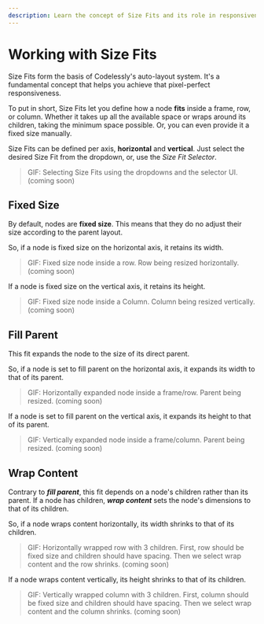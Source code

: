 ```yaml
---
description: Learn the concept of Size Fits and its role in responsiveness.
---
```


# Working with Size Fits

Size Fits form the basis of Codelessly's auto-layout system. It's a fundamental concept that helps you achieve that pixel-perfect responsiveness.

To put in short, Size Fits let you define how a node **fits** inside a frame, row, or column. Whether it takes up all the available space or wraps around its children, taking the minimum space possible. Or, you can even provide it a fixed size manually.

Size Fits can be defined per axis, **horizontal** and **vertical**. Just select the desired Size Fit from the dropdown, or, use the _Size Fit Selector_.

> GIF: Selecting Size Fits using the dropdowns and the selector UI. (coming soon)

## Fixed Size

By default, nodes are **fixed size**. This means that they do no adjust their size according to the parent layout.

So, if a node is fixed size on the horizontal axis, it retains its width.

> GIF: Fixed size node inside a row. Row being resized horizontally. (coming soon)

If a node is fixed size on the vertical axis, it retains its height.

> GIF: Fixed size node inside a Column. Column being resized vertically. (coming soon)

## Fill Parent

This fit expands the node to the size of its direct parent.

So, if a node is set to fill parent on the horizontal axis, it expands its width to that of its parent.

> GIF: Horizontally expanded node inside a frame/row. Parent being resized. (coming soon)

If a node is set to fill parent on the vertical axis, it expands its height to that of its parent.

> GIF: Vertically expanded node inside a frame/column. Parent being resized. (coming soon)

## Wrap Content

Contrary to _**fill parent**_, this fit depends on a node's children rather than its parent. If a node has children, _**wrap content**_ sets the node's dimensions to that of its children.

So, if a node wraps content horizontally, its width shrinks to that of its children.

> GIF: Horizontally wrapped row with 3 children. First, row should be fixed size and children should have spacing. Then we select wrap content and the row shrinks. (coming soon)

If a node wraps content vertically, its height shrinks to that of its children.

> GIF: Vertically wrapped column with 3 children. First, column should be fixed size and children should have spacing. Then we select wrap content and the column shrinks. (coming soon)
